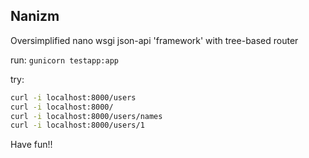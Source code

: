 Nanizm
------

Oversimplified nano wsgi json-api 'framework' with tree-based router

run: `gunicorn testapp:app`

try: 
```bash
curl -i localhost:8000/users
curl -i localhost:8000/
curl -i localhost:8000/users/names
curl -i localhost:8000/users/1
```

Have fun!!
